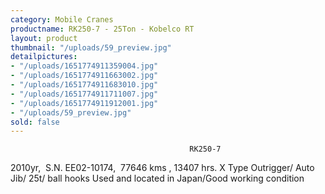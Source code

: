 ```yaml
---
category: Mobile Cranes
productname: RK250-7 - 25Ton - Kobelco RT
layout: product
thumbnail: "/uploads/59_preview.jpg"
detailpictures:
- "/uploads/1651774911359004.jpg"
- "/uploads/1651774911663002.jpg"
- "/uploads/1651774911683010.jpg"
- "/uploads/1651774911711007.jpg"
- "/uploads/1651774911912001.jpg"
- "/uploads/59_preview.jpg"
sold: false
---
```


                                            RK250-7
2010yr,  S.N. EE02-10174,  77646 kms , 13407 hrs.
X Type Outrigger/ Auto Jib/ 25t/ ball hooks
Used and located in Japan/Good working condition


